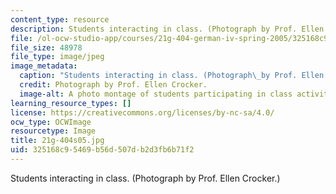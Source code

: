 ```yaml
---
content_type: resource
description: Students interacting in class. (Photograph by Prof. Ellen Crocker.)
file: /ol-ocw-studio-app/courses/21g-404-german-iv-spring-2005/325168c95469b56d507db2d3fb6b71f2_21g-404s05.jpg
file_size: 48978
file_type: image/jpeg
image_metadata:
  caption: "Students interacting in class. (Photograph\_by Prof. Ellen Crocker.)"
  credit: Photograph by Prof. Ellen Crocker.
  image-alt: A photo montage of students participating in class activities.
learning_resource_types: []
license: https://creativecommons.org/licenses/by-nc-sa/4.0/
ocw_type: OCWImage
resourcetype: Image
title: 21g-404s05.jpg
uid: 325168c9-5469-b56d-507d-b2d3fb6b71f2
---
```

Students interacting in class. (Photograph by Prof. Ellen Crocker.)